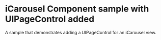 iCarousel Component sample with UIPageControl added
===================================================

A sample that demonstrates adding a UIPageControl for an iCarousel view. 